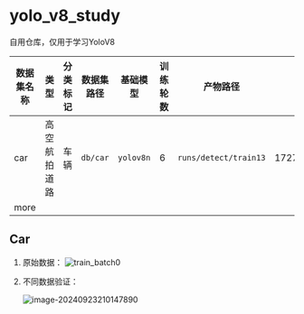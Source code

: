 # yolo_v8_study

自用仓库，仅用于学习YoloV8

| 数据集名称 | 类型         | 分类标记 | 数据集路径 | 基础模型  | 训练轮数 | 产物路径              | 时间       |
| ---------- | ------------ | -------- | ---------- | --------- | -------- | --------------------- | ---------- |
| car        | 高空航拍道路 | 车辆     | `db/car`   | `yolov8n` | 6        | `runs/detect/train13` | 1727095642 |
| more       |              |          |            |           |          |                       |            |

## Car

1. 原始数据：
   ![train_batch0](D:/develop/yolo_v8_study/doc/README/train_batch0.jpg)

2. 不同数据验证：

   ![image-20240923210147890](D:/develop/yolo_v8_study/doc/README/image-20240923210147890.png)
   
